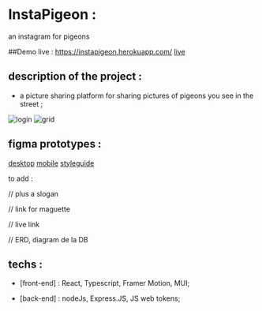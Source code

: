 # InstaPigeon :

an instagram for pigeons

##Demo live :
https://instapigeon.herokuapp.com/
[live](https://instapigeon.herokuapp.com/)

## description of the project :

-  a picture sharing platform for sharing pictures of pigeons you see in the street ;

![login](./readme-assets/login.png)
![grid](./readme-assets/grid.png)

## figma prototypes :

[desktop](./readme-assets/instap-desktop.pdf)
[mobile](./readme-assets/instap-phone.pdf)
[styleguide](./readme-assets/instap-styleguide.pdf)

to add :

// plus a slogan

// link for maguette

// live link

// ERD, diagram de la DB

## techs :

-  [front-end] : React, Typescript, Framer Motion, MUI;

-  [back-end] : nodeJs, Express.JS, JS web tokens;
